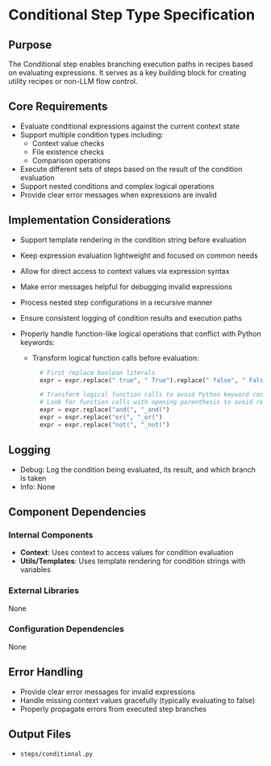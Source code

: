 # Conditional Step Type Specification

## Purpose

The Conditional step enables branching execution paths in recipes based on evaluating expressions. It serves as a key building block for creating utility recipes or non-LLM flow control.

## Core Requirements

- Evaluate conditional expressions against the current context state
- Support multiple condition types including:
  - Context value checks
  - File existence checks
  - Comparison operations
- Execute different sets of steps based on the result of the condition evaluation
- Support nested conditions and complex logical operations
- Provide clear error messages when expressions are invalid

## Implementation Considerations

- Support template rendering in the condition string before evaluation
- Keep expression evaluation lightweight and focused on common needs
- Allow for direct access to context values via expression syntax
- Make error messages helpful for debugging invalid expressions
- Process nested step configurations in a recursive manner
- Ensure consistent logging of condition results and execution paths
- Properly handle function-like logical operations that conflict with Python keywords:

  - Transform logical function calls before evaluation:

    ```python
      # First replace boolean literals
      expr = expr.replace(" true", " True").replace(" false", " False").replace(" null", " None")

      # Transform logical function calls to avoid Python keyword conflicts
      # Look for function calls with opening parenthesis to avoid replacing words inside strings
      expr = expr.replace("and(", "_and(")
      expr = expr.replace("or(", "_or(")
      expr = expr.replace("not(", "_not(")
    ```

## Logging

- Debug: Log the condition being evaluated, its result, and which branch is taken
- Info: None

## Component Dependencies

### Internal Components

- **Context**: Uses context to access values for condition evaluation
- **Utils/Templates**: Uses template rendering for condition strings with variables

### External Libraries

None

### Configuration Dependencies

None

## Error Handling

- Provide clear error messages for invalid expressions
- Handle missing context values gracefully (typically evaluating to false)
- Properly propagate errors from executed step branches

## Output Files

- `steps/conditional.py`
